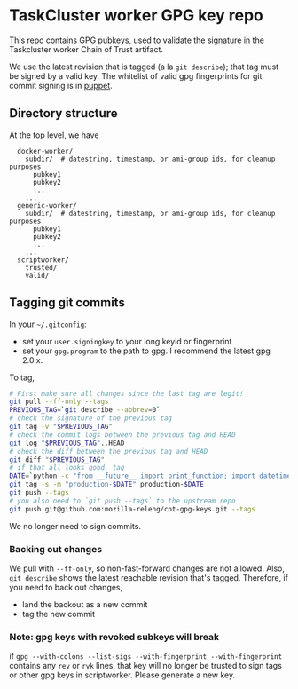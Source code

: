 # TaskCluster worker GPG key repo

This repo contains GPG pubkeys, used to validate the signature in the Taskcluster worker Chain of Trust artifact.

We use the latest revision that is tagged (a la `git describe`); that tag must be signed by a valid key.  The whitelist of valid gpg fingerprints for git commit signing is in [puppet](https://hg.mozilla.org/build/puppet/file/tip/modules/scriptworker/files/git_pubkeys).

## Directory structure

At the top level, we have

```
  docker-worker/
    subdir/  # datestring, timestamp, or ami-group ids, for cleanup purposes
      pubkey1
      pubkey2
      ...
    ...
  generic-worker/
    subdir/  # datestring, timestamp, or ami-group ids, for cleanup purposes
      pubkey1
      pubkey2
      ...
    ...
  scriptworker/
    trusted/
    valid/
```

## Tagging git commits

In your `~/.gitconfig`:
 - set your `user.signingkey` to your long keyid or fingerprint
 - set your `gpg.program` to the path to gpg.  I recommend the latest gpg 2.0.x.

To tag,

```bash
# First make sure all changes since the last tag are legit!
git pull --ff-only --tags
PREVIOUS_TAG=`git describe --abbrev=0`
# check the signature of the previous tag
git tag -v "$PREVIOUS_TAG"
# check the commit logs between the previous tag and HEAD
git log "$PREVIOUS_TAG"..HEAD
# check the diff between the previous tag and HEAD
git diff "$PREVIOUS_TAG"
# if that all looks good, tag
DATE=`python -c "from __future__ import print_function; import datetime; d=datetime.datetime.utcnow(); print('%04d%02d%02d%02d%02d%02d'%(d.year,d.month,d.day,d.hour,d.minute,d.second))"`
git tag -s -m "production-$DATE" production-$DATE
git push --tags
# you also need to `git push --tags` to the upstream repo
git push git@github.com:mozilla-releng/cot-gpg-keys.git --tags
```

We no longer need to sign commits.

### Backing out changes

We pull with `--ff-only`, so non-fast-forward changes are not allowed.  Also, `git describe` shows the latest reachable revision that's tagged.  Therefore, if you need to back out changes,

- land the backout as a new commit
- tag the new commit

### Note: gpg keys with revoked subkeys will break

if `gpg --with-colons --list-sigs --with-fingerprint --with-fingerprint` contains any `rev` or `rvk` lines, that key will no longer be trusted to sign tags or other gpg keys in scriptworker.  Please generate a new key.
